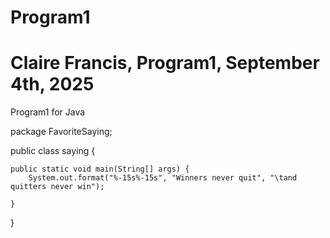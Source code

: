 # Program1
# Claire Francis, Program1, September 4th, 2025
Program1 for Java


package FavoriteSaying;

public class saying {

	public static void main(String[] args) {
		System.out.format("%-15s%-15s", "Winners never quit", "\tand quitters never win");
		
	}

}


